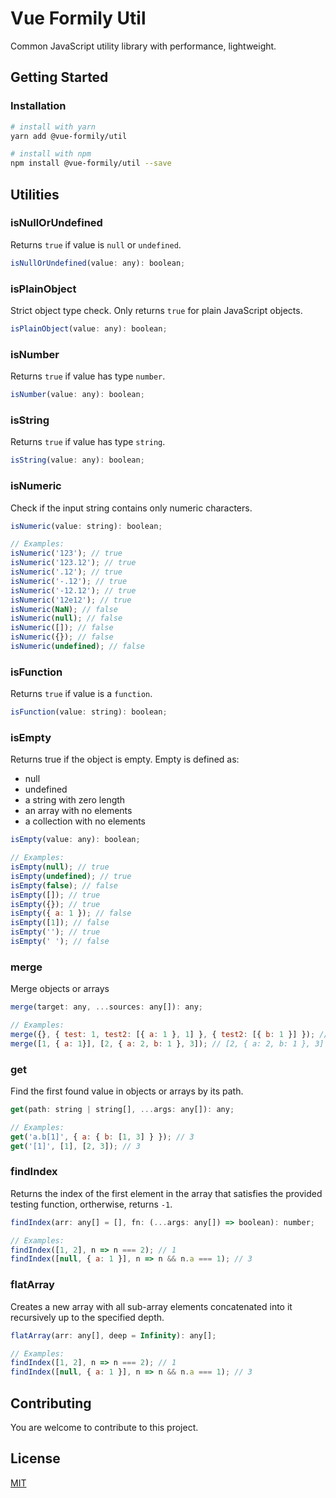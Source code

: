 # Vue Formily Util

Common JavaScript utility library with performance, lightweight.

## Getting Started

### Installation

```sh
# install with yarn
yarn add @vue-formily/util

# install with npm
npm install @vue-formily/util --save
```

## Utilities

### isNullOrUndefined
Returns `true` if value is `null` or `undefined`.

```js
isNullOrUndefined(value: any): boolean;
```

### isPlainObject
Strict object type check. Only returns `true` for plain JavaScript objects.

```js
isPlainObject(value: any): boolean;
```

### isNumber
Returns `true` if value has type `number`.

```js
isNumber(value: any): boolean;
```

### isString
Returns `true` if value has type `string`.

```js
isString(value: any): boolean;
```

### isNumeric
Check if the input string contains only numeric characters.

```js
isNumeric(value: string): boolean;

// Examples:
isNumeric('123'); // true
isNumeric('123.12'); // true
isNumeric('.12'); // true
isNumeric('-.12'); // true
isNumeric('-12.12'); // true
isNumeric('12e12'); // true
isNumeric(NaN); // false
isNumeric(null); // false
isNumeric([]); // false
isNumeric({}); // false
isNumeric(undefined); // false
```

### isFunction
Returns `true` if value is a `function`.

```js
isFunction(value: string): boolean;
```

### isEmpty
Returns true if the object is empty. Empty is defined as:
- null
- undefined
- a string with zero length
- an array with no elements
- a collection with no elements

```js
isEmpty(value: any): boolean;

// Examples:
isEmpty(null); // true
isEmpty(undefined); // true
isEmpty(false); // false
isEmpty([]); // true
isEmpty({}); // true
isEmpty({ a: 1 }); // false
isEmpty([1]); // false
isEmpty(''); // true
isEmpty(' '); // false
```

### merge
Merge objects or arrays

```js
merge(target: any, ...sources: any[]): any;

// Examples:
merge({}, { test: 1, test2: [{ a: 1 }, 1] }, { test2: [{ b: 1 }] }); // { test: 1, test2: [{ a: 1, b: 1 }, 1] }
merge([1, { a: 1}], [2, { a: 2, b: 1 }, 3]); // [2, { a: 2, b: 1 }, 3]
```

### get
Find the first found value in objects or arrays by its path.

```js
get(path: string | string[], ...args: any[]): any;

// Examples:
get('a.b[1]', { a: { b: [1, 3] } }); // 3
get('[1]', [1], [2, 3]); // 3
```

### findIndex
Returns the index of the first element in the array that satisfies the provided testing function, ortherwise, returns `-1`.

```js
findIndex(arr: any[] = [], fn: (...args: any[]) => boolean): number;

// Examples:
findIndex([1, 2], n => n === 2); // 1
findIndex([null, { a: 1 }], n => n && n.a === 1); // 3
```

### flatArray
Creates a new array with all sub-array elements concatenated into it recursively up to the specified depth.

```js
flatArray(arr: any[], deep = Infinity): any[];

// Examples:
findIndex([1, 2], n => n === 2); // 1
findIndex([null, { a: 1 }], n => n && n.a === 1); // 3
```

## Contributing

You are welcome to contribute to this project.

## License

[MIT](https://github.com/haan123/vue-formily/util/blob/main/LICENSE)
